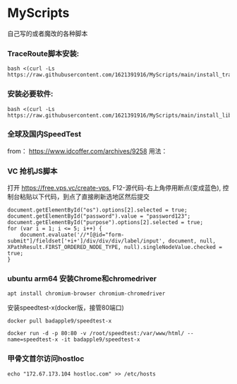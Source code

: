 # MyScripts

自己写的或者魔改的各种脚本



### TraceRoute脚本安装:

``` 
bash <(curl -Ls https://raw.githubusercontent.com/1621391916/MyScripts/main/install_traceroute.sh) 
```

### 安装必要软件:
``` 
bash <(curl -Ls https://raw.githubusercontent.com/1621391916/MyScripts/main/install_libs.sh)
```


### 全球及国内SpeedTest

from： https://www.idcoffer.com/archives/9258
用法： 

### VC 抢机JS脚本
打开 https://free.vps.vc/create-vps, F12-源代码-右上角停用断点(变成蓝色), 控制台粘贴以下代码，到点了直接刷新选地区然后提交
```
document.getElementById("os").options[2].selected = true;
document.getElementById("password").value = "password123";
document.getElementById("purpose").options[2].selected = true;
for (var i = 1; i <= 5; i++) {
    document.evaluate('//*[@id="form-submit"]/fieldset['+i+']/div/div/div/label/input', document, null, XPathResult.FIRST_ORDERED_NODE_TYPE, null).singleNodeValue.checked = true;
}
```

### ubuntu arm64 安装Chrome和chromedriver
```
apt install chromium-browser chromium-chromedriver
```

安装speedtest-x(docker版，接管80端口)
```
docker pull badapple9/speedtest-x
```
```
docker run -d -p 80:80 -v /root/speedtest:/var/www/html/ --name=speedtest-x -it badapple9/speedtest-x
```

### 甲骨文首尔访问hostloc
```
echo "172.67.173.104 hostloc.com" >> /etc/hosts
```